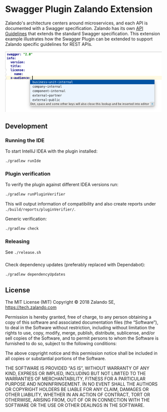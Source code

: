 # Swagger Plugin Zalando Extension
Zalando's architecture centers around microservices, and each API is documented with a Swagger specification. Zalando has its own [API Guidelines](https://opensource.zalando.com/restful-api-guidelines) that extends the standard Swagger specification. This extension example illustrates how the Swagger Plugin can be extended to support Zalando specific guidelines for REST APIs.

![Zalando Extension (x-audience)](https://github.com/zalando/intellij-swagger/blob/master/docs/extensions-zalando.png?raw=true)

## Development

### Running the IDE
To start IntelliJ IDEA with the plugin installed:
```sh
./gradlew runIde
```

### Plugin verification
To verify the plugin against different IDEA versions run:
```sh
./gradlew runPluginVerifier
```
This will output information of compatibility and also create reports under `./build/reports/pluginVerifier/`.

Generic verification:
```sh
./gradlew check
```

### Releasing
See `./release.sh`

###
Check dependency updates (preferably replaced with Dependabot):

```sh
./gradlew dependencyUpdates
```

## License
The MIT License (MIT) Copyright © 2018 Zalando SE, https://tech.zalando.com

Permission is hereby granted, free of charge, to any person obtaining a copy of this software and associated documentation files (the “Software”), to deal in the Software without restriction, including without limitation the rights to use, copy, modify, merge, publish, distribute, sublicense, and/or sell copies of the Software, and to permit persons to whom the Software is furnished to do so, subject to the following conditions:

The above copyright notice and this permission notice shall be included in all copies or substantial portions of the Software.

THE SOFTWARE IS PROVIDED “AS IS”, WITHOUT WARRANTY OF ANY KIND, EXPRESS OR IMPLIED, INCLUDING BUT NOT LIMITED TO THE WARRANTIES OF MERCHANTABILITY, FITNESS FOR A PARTICULAR PURPOSE AND NONINFRINGEMENT. IN NO EVENT SHALL THE AUTHORS OR COPYRIGHT HOLDERS BE LIABLE FOR ANY CLAIM, DAMAGES OR OTHER LIABILITY, WHETHER IN AN ACTION OF CONTRACT, TORT OR OTHERWISE, ARISING FROM, OUT OF OR IN CONNECTION WITH THE SOFTWARE OR THE USE OR OTHER DEALINGS IN THE SOFTWARE.
